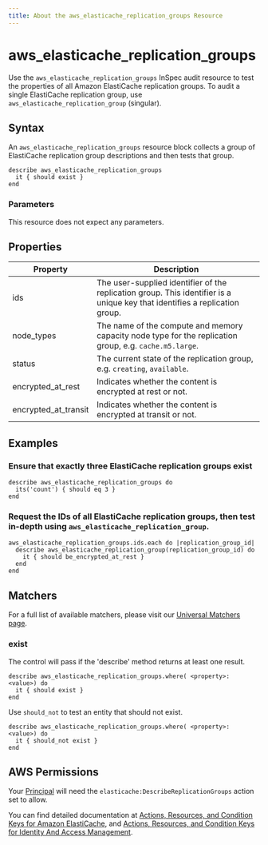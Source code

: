 ```yaml
---
title: About the aws_elasticache_replication_groups Resource
---
```


# aws\_elasticache\_replication\_groups

Use the `aws_elasticache_replication_groups` InSpec audit resource to test the properties of all Amazon ElastiCache replication groups. To audit a single ElastiCache replication group, use `aws_elasticache_replication_group` (singular).

## Syntax

An `aws_elasticache_replication_groups` resource block collects a group of ElastiCache replication group descriptions and then tests that group.

    describe aws_elasticache_replication_groups
      it { should exist }
    end

### Parameters

This resource does not expect any parameters.

## Properties

|Property                  | Description|
| ---                      | --- |
|ids                       | The user-supplied identifier of the replication group. This identifier is a unique key that identifies a replication group. |
|node\_types               | The name of the compute and memory capacity node type for the replication group, e.g. `cache.m5.large`. |
|status                    | The current state of the replication group, e.g. `creating`, `available`. |
|encrypted\_at\_rest       | Indicates whether the content is encrypted at rest or not. |
|encrypted\_at\_transit    | Indicates whether the content is encrypted at transit or not. |

## Examples

### Ensure that exactly three ElastiCache replication groups exist
    describe aws_elasticache_replication_groups do
      its('count') { should eq 3 }
    end

### Request the IDs of all ElastiCache replication groups, then test in-depth using `aws_elasticache_replication_group`.
    aws_elasticache_replication_groups.ids.each do |replication_group_id|
      describe aws_elasticache_replication_group(replication_group_id) do
        it { should be_encrypted_at_rest }
      end
    end

## Matchers

For a full list of available matchers, please visit our [Universal Matchers page](https://www.inspec.io/docs/reference/matchers/).

### exist

The control will pass if the 'describe' method returns at least one result.

    describe aws_elasticache_replication_groups.where( <property>: <value>) do
      it { should exist }
    end

Use `should_not` to test an entity that should not exist.

    describe aws_elasticache_replication_groups.where( <property>: <value>) do
      it { should_not exist }
    end

## AWS Permissions

Your [Principal](https://docs.aws.amazon.com/IAM/latest/UserGuide/intro-structure.html#intro-structure-principal) will need the `elasticache:DescribeReplicationGroups` action set to allow.

You can find detailed documentation at [Actions, Resources, and Condition Keys for Amazon ElastiCache](https://docs.aws.amazon.com/IAM/latest/UserGuide/list_amazonelasticache.html), and [Actions, Resources, and Condition Keys for Identity And Access Management](https://docs.aws.amazon.com/IAM/latest/UserGuide/list_identityandaccessmanagement.html).